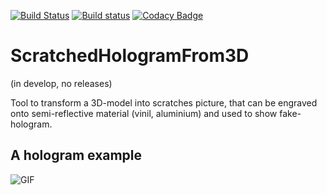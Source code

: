 [![Build Status](https://travis-ci.com/shchuko/ScratchedHologramFrom3D.svg?branch=master)](https://travis-ci.com/shchuko/ScratchedHologramFrom3D)
[![Build status](https://ci.appveyor.com/api/projects/status/rv5v9bxjwx3af1rt/branch/master?svg=true)](https://ci.appveyor.com/project/shchuko/scratchedhologramfrom3d/branch/master)
[![Codacy Badge](https://api.codacy.com/project/badge/Grade/d72413d6128c47a6a1c43a42647b338d)](https://www.codacy.com/manual/shchuko/ScratchedHologramFrom3D?utm_source=github.com&amp;utm_medium=referral&amp;utm_content=shchuko/ScratchedHologramFrom3D&amp;utm_campaign=Badge_Grade)

# ScratchedHologramFrom3D

(in develop, no releases)

Tool to transform a 3D-model into scratches picture, that can be engraved onto semi-reflective material (vinil, aluminium) and used to show fake-hologram.

## A hologram example

![GIF](https://github.com/shchuko/ScratchedHologramFrom3D/blob/master/examples-pictures/scratch-holo-example.gif)
